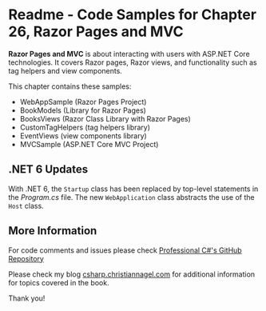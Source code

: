 # Readme - Code Samples for Chapter 26, Razor Pages and MVC

**Razor Pages and MVC** is about interacting with users with ASP.NET Core technologies. It covers Razor pages, Razor views, and functionality such as tag helpers and view components.

This chapter contains these samples:

* WebAppSample (Razor Pages Project)
* BookModels (Library for Razor Pages)
* BooksViews (Razor Class Library with Razor Pages)
* CustomTagHelpers (tag helpers library)
* EventViews (view components library)
* MVCSample (ASP.NET Core MVC Project)

## .NET 6 Updates

With .NET 6, the `Startup` class has been replaced by top-level statements in the *Program.cs* file. The new `WebApplication` class abstracts the use of the `Host` class.

## More Information

For code comments and issues please check [Professional C#'s GitHub Repository](https://github.com/ProfessionalCSharp/ProfessionalCSharp2021)

Please check my blog [csharp.christiannagel.com](https://csharp.christiannagel.com "csharp.christiannagel.com") for additional information for topics covered in the book.

Thank you!